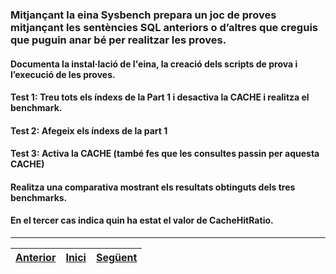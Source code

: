 ### Mitjançant la eina Sysbench prepara un joc de proves mitjançant les sentències SQL anteriors o d’altres que creguis que puguin anar bé per realitzar les proves.  
#### Documenta la instal·lació de l'eina, la creació dels scripts de prova i l’execució de les proves.  
#### Test 1: Treu tots els índexs de la Part 1 i desactiva la CACHE i realitza el benchmark.  
#### Test 2: Afegeix els índexs de  la part 1  
#### Test 3: Activa la CACHE (també fes que les consultes passin per aquesta CACHE)  
#### Realitza una comparativa mostrant els resultats obtinguts dels tres benchmarks.  
#### En el tercer cas indica quin ha estat el valor de CacheHitRatio.  
  
***
|[Anterior](https://github.com/Josep88/MP02UF3-A1/blob/master/Exercicis/exercici2.md)|[Inici](https://github.com/Josep88/MP02UF3-A1)|[Següent](https://github.com/Josep88/MP02UF3-A1/blob/master/Exercicis/webgrafia.md)|
|:-:|:-:|:-:|
